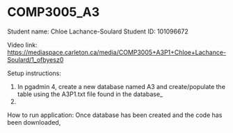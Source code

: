 # COMP3005_A3
Student name: Chloe Lachance-Soulard
Student ID: 101096672

Video link: https://mediaspace.carleton.ca/media/COMP3005+A3P1+Chloe+Lachance-Soulard/1_ofbyesz0

Setup instructions:
1. In pgadmin 4, create a new database named A3 and create/populate the table using the A3P1.txt file found in the database_
2. 

How to run application:
Once database has been created and the code has been downloaded, 
